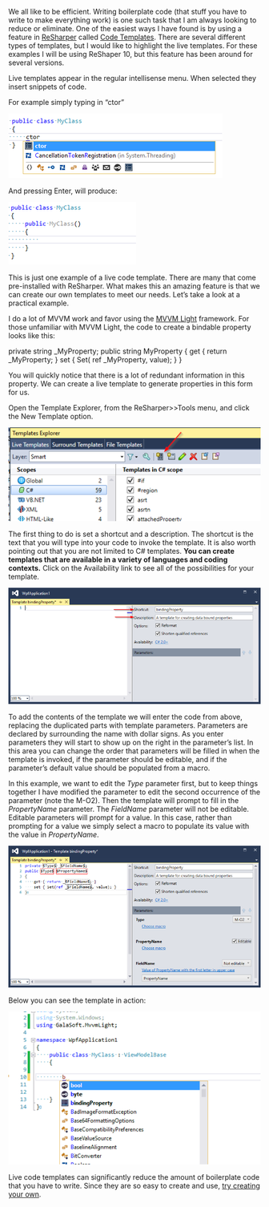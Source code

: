 
We all like to be efficient. Writing boilerplate code (that stuff you have to write to make everything work) is one such task that I am always looking to reduce or eliminate. One of the easiest ways I have found is by using a feature in [ReSharper](https://www.jetbrains.com/resharper/) called [Code Templates](https://www.jetbrains.com/resharper/features/code_templates.html). There are several different types of templates, but I would like to highlight the live templates. For these examples I will be using ReShaper 10, but this feature has been around for several versions.

Live templates appear in the regular intellisense menu. When selected they insert snippets of code.

For example simply typing in “ctor”

[![1](https://raw.githubusercontent.com/worseTyler/MarkdownBlogs/main/2015/11/reducing-boilerplate-code-with-resharper-templates/images/1.png)](/wp-content/uploads/2015/11/1.png)

And pressing Enter, will produce:

[![2](https://raw.githubusercontent.com/worseTyler/MarkdownBlogs/main/2015/11/reducing-boilerplate-code-with-resharper-templates/images/2.png)](/wp-content/uploads/2015/11/2.png)

This is just one example of a live code template. There are many that come pre-installed with ReSharper. What makes this an amazing feature is that we can create our own templates to meet our needs. Let’s take a look at a practical example.

I do a lot of MVVM work and favor using the [MVVM Light](https://www.mvvmlight.net/) framework. For those unfamiliar with MVVM Light, the code to create a bindable property looks like this:

private string \_MyProperty;
public string MyProperty
{
   get { return \_MyProperty; }
   set { Set( ref \_MyProperty, value); }
}

You will quickly notice that there is a lot of redundant information in this property. We can create a live template to generate properties in this form for us.

Open the Template Explorer, from the ReSharper>>Tools menu, and click the New Template option.

[![3](https://raw.githubusercontent.com/worseTyler/MarkdownBlogs/main/2015/11/reducing-boilerplate-code-with-resharper-templates/images/3.png)](/wp-content/uploads/2015/11/3.png)

The first thing to do is set a shortcut and a description. The shortcut is the text that you will type into your code to invoke the template. It is also worth pointing out that you are not limited to C# templates. **You can create templates that are available in a variety of languages and coding contexts.** Click on the Availability link to see all of the possibilities for your template.

[![4](https://raw.githubusercontent.com/worseTyler/MarkdownBlogs/main/2015/11/reducing-boilerplate-code-with-resharper-templates/images/4.png)](/wp-content/uploads/2015/11/4.png)

To add the contents of the template we will enter the code from above, replacing the duplicated parts with template parameters. Parameters are declared by surrounding the name with dollar signs. As you enter parameters they will start to show up on the right in the parameter’s list. In this area you can change the order that parameters will be filled in when the template is invoked, if the parameter should be editable, and if the parameter’s default value should be populated from a macro.

In this example, we want to edit the $Type$ parameter first, but to keep things together I have modified the parameter to edit the second occurrence of the parameter (note the M-O2). Then the template will prompt to fill in the $PropertyName$ parameter. The $FieldName$ parameter will not be editable. Editable parameters will prompt for a value. In this case, rather than prompting for a value we simply select a macro to populate its value with the value in $PropertyName$.

[![5](https://raw.githubusercontent.com/worseTyler/MarkdownBlogs/main/2015/11/reducing-boilerplate-code-with-resharper-templates/images/5.png)](/wp-content/uploads/2015/11/5.png)

Below you can see the template in action:

[![6](https://raw.githubusercontent.com/worseTyler/MarkdownBlogs/main/2015/11/reducing-boilerplate-code-with-resharper-templates/images/6.gif)](/wp-content/uploads/2015/11/6.gif)

Live code templates can significantly reduce the amount of boilerplate code that you have to write. Since they are so easy to create and use, [try creating your own](https://www.jetbrains.com/resharper/help/Templates__Index.html).
